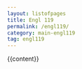 ```yaml
---
layout: listofpages
title: Engl 119
permalink: /engl119/
category: main-engl119
tag: engl119
---
```


{{content}}
